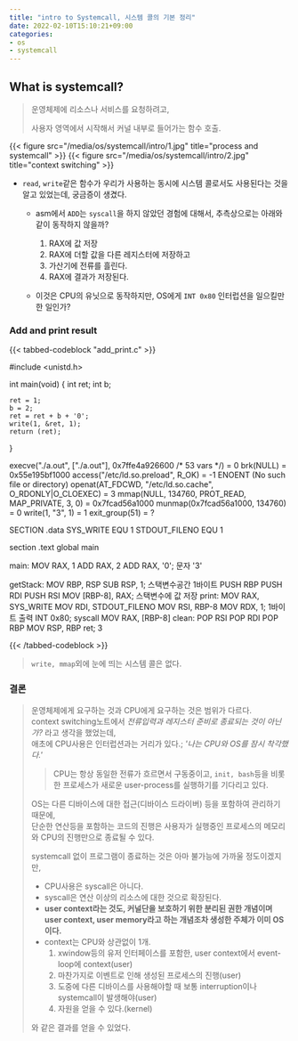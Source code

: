```yaml
---
title: "intro to Systemcall, 시스템 콜의 기본 정리"
date: 2022-02-10T15:10:21+09:00
categories:
- os
- systemcall
---
```

## What is systemcall?

> 운영체제에 리소스나 서비스를 요청하려고,
>
> 사용자 영역에서 시작해서 커널 내부로 들어가는 함수 호출.

{{< figure src="/media/os/systemcall/intro/1.jpg" title="process and systemcall" >}}
{{< figure src="/media/os/systemcall/intro/2.jpg" title="context switching" >}}

- ``read``, ``write``같은 함수가 우리가 사용하는 동시에 시스템 콜로서도 사용된다는 것을 알고 있었는데, 궁금증이 생겼다.
   - asm에서 ``ADD``는 ``syscall``을 하지 않았던 경험에 대해서, 추측상으로는 아래와 같이 동작하지 않을까?
      1. RAX에 값 저장
      2. RAX에 더할 값을 다른 레지스터에 저장하고
      3. 가산기에 전류를 흘린다.
      4. RAX에 결과가 저장된다.

   - 이것은 CPU의 유닛으로 동작하지만, OS에게 ``INT 0x80`` 인터럽션을 일으킬만한 일인가?

### Add and print result

{{< tabbed-codeblock "add_print.c" >}}
<!-- tab c -->
#include <unistd.h>

int	main(void)
{
	int	ret;
	int	b;

	ret = 1;
	b = 2;
	ret = ret + b + '0';
	write(1, &ret, 1);
	return (ret);
}
<!-- endtab -->
<!-- tab bash -->
execve("./a.out", ["./a.out"], 0x7ffe4a926600 /* 53 vars */) = 0
brk(NULL)                               = 0x55e195bf1000
access("/etc/ld.so.preload", R_OK)      = -1 ENOENT (No such file or directory)
openat(AT_FDCWD, "/etc/ld.so.cache", O_RDONLY|O_CLOEXEC) = 3
mmap(NULL, 134760, PROT_READ, MAP_PRIVATE, 3, 0) = 0x7fcad56a1000
munmap(0x7fcad56a1000, 134760)          = 0
write(1, "3", 1)                        = 1
exit_group(51)                          = ?
<!-- endtab -->
<!-- tab asm -->
SECTION .data
	SYS_WRITE	EQU 1
	STDOUT_FILENO	EQU 1

section .text
	global main

main:
	MOV RAX, 1 ADD RAX, 2
	ADD RAX, '0'; 문자 '3'
	
getStack:
	MOV RBP, RSP
	SUB RSP, 1; 스택변수공간 1바이트
	PUSH RBP
	PUSH RDI
	PUSH RSI
	MOV [RBP-8], RAX;  스택변수에 값 저장
print:
	MOV RAX, SYS_WRITE
	MOV RDI, STDOUT_FILENO
	MOV RSI, RBP-8
	MOV RDX, 1; 1바이트 출력
	INT 0x80; syscall
	MOV RAX, [RBP-8]
clean:
	POP RSI
	POP RDI
	POP RBP
	MOV RSP, RBP
	ret; 3
<!-- endtab -->
{{< /tabbed-codeblock >}}

> ``write, mmap``외에 눈에 띄는 시스템 콜은 없다.

### 결론

> 운영체제에게 요구하는 것과 CPU에게 요구하는 것은 범위가 다르다.  
> context switching노트에서 *전류입력과 레지스터 준비로 종료되는 것이 아닌가?* 라고 생각을 했었는데,  
> 애초에 CPU사용은 인터럽션과는 거리가 있다.; *'나는 CPU와 OS를 잠시 착각했다.'*
>> CPU는 항상 동일한 전류가 흐르면서 구동중이고, ``init, bash``등을 비롯한 프로세스가 새로운 user-process를 실행하기를 기다리고 있다.
>
> OS는 다른 디바이스에 대한 접근(디바이스 드라이버) 등을 포함하여 관리하기 때문에,  
> 단순한 연산등을 포함하는 코드의 진행은 사용자가 실행중인 프로세스의 메모리와 CPU의 진행만으로 종료될 수 있다.
> 
> systemcall 없이 프로그램이 종료하는 것은 아마 불가능에 가까울 정도이겠지만,
> - CPU사용은 syscall은 아니다.
> - syscall은 연산 이상의 리소스에 대한 것으로 확장된다.
> - **user context라는 것도, 커널단을 보호하기 위한 분리된 권한 개념이며 user context, user memory라고 하는 개념조차 생성한 주체가 이미 OS이다.**
> - context는 CPU와 상관없이 1개.
>    1. xwindow등의 유저 인터페이스를 포함한, user context에서 event-loop에 context(user)
>    2. 마찬가지로 이벤트로 인해 생성된 프로세스의 진행(user)
>    3. 도중에 다른 디바이스를 사용해야할 때 보통 interruption이나 systemcall이 발생해야(user)
>    4. 자원을 얻을 수 있다.(kernel)
>
> 와 같은 결과를 얻을 수 있었다.

